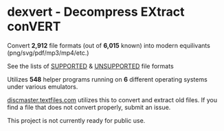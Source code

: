 # dexvert - **D**ecompress **EX**tract con**VERT**
Convert **2,912** file formats (out of **6,015** known) into modern equilivants (png/svg/pdf/mp3/mp4/etc.)

See the lists of [SUPPORTED](SUPPORTED.md) & [UNSUPPORTED](UNSUPPORTED.md) file formats

Utilizes **548** helper programs running on **6** different operating systems under various emulators.

[discmaster.textfiles.com](http://discmaster.textfiles.com/) utilizes this to convert and extract old files. If you find a file that does not convert properly, submit an issue.

This project is not currently ready for public use.
